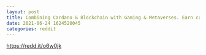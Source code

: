 ```yaml
--- 
layout: post 
title: Combining Cardano & Blockchain with Gaming & Metaverses. Earn crypto while playing games. 
date: 2021-06-24 1624520045 
categories: reddit 
--- 
```

https://redd.it/o6w0jk